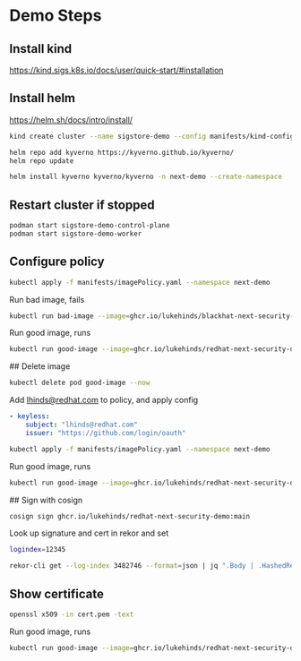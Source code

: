 # Demo Steps

## Install kind

https://kind.sigs.k8s.io/docs/user/quick-start/#installation

## Install helm

https://helm.sh/docs/intro/install/

```bash
kind create cluster --name sigstore-demo --config manifests/kind-config.yaml
```

```bash
helm repo add kyverno https://kyverno.github.io/kyverno/
helm repo update
```

```bash
helm install kyverno kyverno/kyverno -n next-demo --create-namespace
```

## Restart cluster if stopped

```bash
podman start sigstore-demo-control-plane
podman start sigstore-demo-worker
```

## Configure policy


```bash
kubectl apply -f manifests/imagePolicy.yaml --namespace next-demo
```

Run bad image, fails

```bash
kubectl run bad-image --image=ghcr.io/lukehinds/blackhat-next-security-demo:main
```

Run good image, runs

```bash
kubectl run good-image --image=ghcr.io/lukehinds/redhat-next-security-demo:main
```

## Delete image

```bash
kubectl delete pod good-image --now
```

Add lhinds@redhat.com to policy, and apply config

```yaml
- keyless:
    subject: "lhinds@redhat.com"
    issuer: "https://github.com/login/oauth"
```

```bash
kubectl apply -f manifests/imagePolicy.yaml --namespace next-demo
```

Run good image, runs

```bash
kubectl run good-image --image=ghcr.io/lukehinds/redhat-next-security-demo:main
```

## Sign with cosign

```bash
cosign sign ghcr.io/lukehinds/redhat-next-security-demo:main
```

Look up signature and cert in rekor and set

```bash
logindex=12345
```

```bash
rekor-cli get --log-index 3482746 --format=json | jq ".Body | .HashedRekordObj | .signature | .publicKey | .content" | cut -d '"' -f2 | base64 -D
```

## Show certificate

```bash
openssl x509 -in cert.pem -text
```

Run good image, runs

```bash
kubectl run good-image --image=ghcr.io/lukehinds/redhat-next-security-demo:main
```
